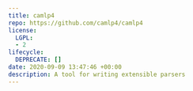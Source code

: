 ```yaml
---
title: camlp4
repo: https://github.com/camlp4/camlp4
license: 
  LGPL:
  - 2
lifecycle: 
  DEPRECATE: []
date: 2020-09-09 13:47:46 +00:00
description: A tool for writing extensible parsers
---
```



